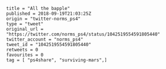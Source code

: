 ```
title = "All the bapple"
published = 2018-09-19T21:03:25Z
origin = "twitter-norms_ps4"
type = "tweet"
original_url = "https://twitter.com/norms_ps4/status/1042519554591805440"
twitter_account = "norms_ps4"
tweet_id = "1042519554591805440"
retweets = 0
favourites = 0
tag = [ "ps4share", "surviving-mars",]
```

<p class='image'><img src='https://mnf.m17s.net/2018/09/19/DnfGAl6X4AImCid.jpg' alt=''></p>

